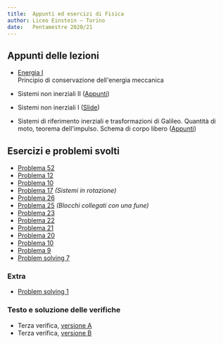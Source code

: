 ```yaml
---
title:  Appunti ed esercizi di Fisica
author: Liceo Einstein – Torino
date:   Pentamestre 2020/21
---
```


## Appunti delle lezioni

* [Energia I](cap05-lec1.pdf)  
  Principio di conservazione dell'energia meccanica

* Sistemi non inerziali II ([Appunti](cap04-lec2.pdf))

* Sistemi non inerziali I ([Slide](cap04-lec1.pdf))

* Sistemi di riferimento inerziali e trasformazioni di Galileo. Quantità di moto, teorema dell'impulso. Schema di corpo libero ([Appunti](cap03-lec1.pdf))

## Esercizi e problemi svolti

* [Problema 52](ex/cap05-52.html)
* [Problema 12](ex/cap05-12.html)
* [Problema 10](ex/cap05-10.html)
* [Problema 17](ex/cap04-17.html) *(Sistemi in rotazione)*
* [Problema 26](ex/cap03-26.html)
* [Problema 25](ex/cap03-25.pdf) *(Blocchi collegati con una fune)*
* [Problema 23](ex/cap03-23.html)
* [Problema 22](ex/cap03-22.html)
* [Problema 21](ex/cap03-21.html)
* [Problema 20](ex/cap03-20.html)
* [Problema 10](ex/cap03-10.html)
* [Problema 9](ex/cap03-09.html)
* [Problem solving 7](ex/cap03-ps7.html)

### Extra

* [Problem solving 1](ex/cap03-ext1.html)

### Testo e soluzione delle verifiche

* Terza verifica, [versione A](test1a.html)
* Terza verifica, [versione B](test1b.html)
